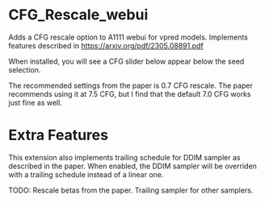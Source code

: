 # CFG_Rescale_webui
Adds a CFG rescale option to A1111 webui for vpred models. Implements features described in https://arxiv.org/pdf/2305.08891.pdf

When installed, you will see a CFG slider below appear below the seed selection.

The recommended settings from the paper is 0.7 CFG rescale. The paper recommends using it at 7.5 CFG, but I find that the default 7.0 CFG works just fine as well.

# Extra Features
This extension also implements trailing schedule for DDIM sampler as described in the paper. When enabled, the DDIM sampler will be overriden with a trailing schedule instead of a linear one.

TODO: Rescale betas from the paper. Trailing sampler for other samplers.
